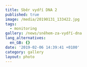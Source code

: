 ```yaml
---
title: Sběr vydří DNA 2
published: true
image: /media/20190131_133422.jpg
tags:
  - monitoring
gallery: /news/sněhem-za-vydří-dna
lang_alternatives:
  en_GB: {}
date: '2019-02-06 14:39:41 +0100'
category: gallery
layout: photo
---
```



